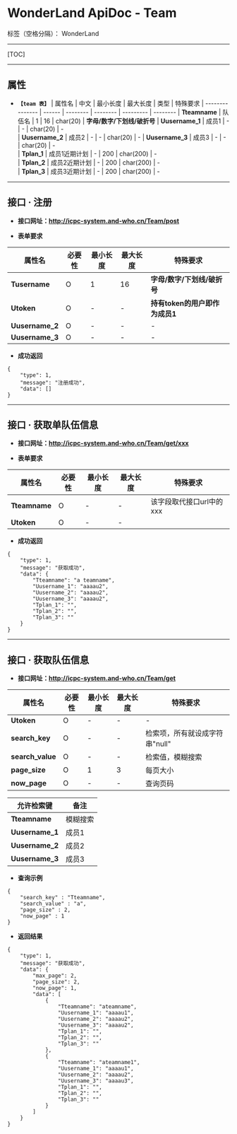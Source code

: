 ﻿# WonderLand ApiDoc - Team

标签（空格分隔）： WonderLand

---

[TOC]

---

## **属性**

- **`【team 表】`**
| 属性名          | 中文   | 最小长度 | 最大长度 | 类型      | 特殊要求
| --------------- | ------ | -------- | -------- | --------- | --------
| **Tteamname**   | 队伍名 | 1        | 16       | char(20)  | **字母/数字/下划线/破折号** 
| **Uusername_1** | 成员1  | -        | -        | char(20)  | -                       
| **Uusername_2** | 成员2  | -        | -        | char(20)  | - 
| **Uusername_3** | 成员3  | -        | -        | char(20)  | -          
| **Tplan_1**     | 成员1近期计划 | - | 200      | char(200) | -           
| **Tplan_2**     | 成员2近期计划 | - | 200      | char(200) | -            
| **Tplan_3**     | 成员3近期计划 | - | 200      | char(200) | -          


---

## **接口 · 注册**

- **接口网址：http://icpc-system.and-who.cn/Team/post**

- **表单要求**

| 属性名          | 必要性 | 最小长度 | 最大长度 | 特殊要求
| --------------- | ------ | -------- | -------- | --------
| **Tusername**   | O      | 1        | 16       | **字母/数字/下划线/破折号**
| **Utoken**      | O      | -        | -        | **持有token的用户即作为成员1**
| **Uusername_2** | O      | -        | -        | -    
| **Uusername_3** | O      | -        | -        | -    


- **成功返回**
```
{
	"type": 1,
	"message": "注册成功",
	"data": []
}
```

---

## **接口 · 获取单队伍信息**

- **接口网址：http://icpc-system.and-who.cn/Team/get/xxx**

- **表单要求**

| 属性名          | 必要性 | 最小长度 | 最大长度 | 特殊要求
| --------------- | ------ | -------- | -------- | --------
| **Tteamname**   | O      | -        | -        | 该字段取代接口url中的xxx
| **Utoken**      | O      | -        | -        | 


- **成功返回**
```
{
	"type": 1,
	"message": "获取成功",
	"data": {
		"Tteamname": "a teamname",
		"Uusername_1": "aaaau2",
		"Uusername_2": "aaaau2",
		"Uusername_3": "aaaau2",
		"Tplan_1": "",
		"Tplan_2": "",
		"Tplan_3": ""
	}
}
```

---

## **接口 · 获取队伍信息**

- **接口网址：http://icpc-system.and-who.cn/Team/get**

| 属性名        | 必要性 | 最小长度 | 最大长度 | 特殊要求
| ------------- | ------ | -------- | -------- | --------
| **Utoken**    | O      | -        | -        | -
| **search_key** | O      | -        | -        | 检索项，所有就设成字符串"null"
| **search_value** | O      | -        | -      | 检索值，模糊搜索
| **page_size** | O      | 1        | 3        | 每页大小
| **now_page**  | O      | -        | -        | 查询页码


| 允许检索键      | 备注
| --------------- | --------
| **Tteamname**   | 模糊搜索
| **Uusername_1** | 成员1
| **Uusername_2** | 成员2
| **Uusername_3** | 成员3


- **查询示例**
```
{
	"search_key" : "Tteamname",
	"search_value" : "a",
	"page_size" : 2,
	"now_page" : 1
}
```
- **返回结果**
```
{
	"type": 1,
	"message": "获取成功",
	"data": {
		"max_page": 2,
		"page_size": 2,
		"now_page": 1,
		"data": [
			{
				"Tteamname": "ateamname",
				"Uusername_1": "aaaau1",
				"Uusername_2": "aaaau2",
				"Uusername_3": "aaaau2",
				"Tplan_1": "",
				"Tplan_2": "",
				"Tplan_3": ""
			},
			{
				"Tteamname": "ateamname1",
				"Uusername_1": "aaaau1",
				"Uusername_2": "aaaau2",
				"Uusername_3": "aaaau3",
				"Tplan_1": "",
				"Tplan_2": "",
				"Tplan_3": ""
			}
		]
	}
}
```


